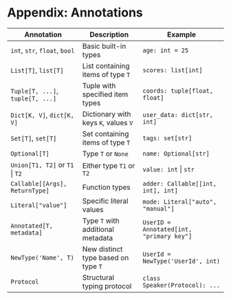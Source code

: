 # Appendix: Annotations

| Annotation                       | Description                          | Example                                  |
|----------------------------------|--------------------------------------|------------------------------------------|
| `int`, `str`, `float`, `bool`    | Basic built-in types                 | `age: int = 25`                          |
| `List[T]`, `list[T]`             | List containing items of type `T`    | `scores: list[int]`                      |
| `Tuple[T, ...]`, `tuple[T, ...]` | Tuple with specified item types      | `coords: tuple[float, float]`            |
| `Dict[K, V]`, `dict[K, V]`       | Dictionary with keys `K`, values `V` | `user_data: dict[str, int]`              |
| `Set[T]`, `set[T]`               | Set containing items of type `T`     | `tags: set[str]`                         |
| `Optional[T]`                    | Type `T` or `None`                   | `name: Optional[str]`                    |
| `Union[T1, T2]` or `T1` \| `T2`  | Either type `T1` or `T2`             | `value: int` \| `str`                    |
| `Callable[[Args], ReturnType]`   | Function types                       | `adder: Callable[[int, int], int]`       |
| `Literal["value"]`               | Specific literal values              | `mode: Literal["auto", "manual"]`        |
| `Annotated[T, metadata]`         | Type `T` with additional metadata    | `UserID = Annotated[int, "primary key"]` |
| `NewType('Name', T)`             | New distinct type based on type `T`  | `UserId = NewType('UserId', int)`        |
| `Protocol`                       | Structural typing protocol           | `class Speaker(Protocol): ...`           |
